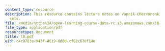 ```yaml
---
content_type: resource
description: This resource contains lecture notes on Vapnik-Chervonenkis classes of
  sets.
file: /media/https%3A/open-learning-course-data-rc.s3.amazonaws.com/18-465-topics-in-statistics-statistical-learning-theory-spring-2007/c4c9783e943f48198d0dcf82c670f14e_l8.pdf
file_type: application/pdf
resourcetype: Document
title: l8.pdf
uid: c4c9783e-943f-4819-8d0d-cf82c670f14e
---
```

